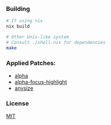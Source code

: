 ### Building

```bash
# If using nix
nix build

# Other Unix-like system
# Consult ./shell.nix for dependencies
make
```

### Applied Patches:

- [alpha](https://st.suckless.org/patches/alpha/)
- [alpha-focus-highlight](https://st.suckless.org/patches/alpha_focus_highlight/)
- [anysize](https://st.suckless.org/patches/anysize/)

### License

[MIT](./LICENSE)
